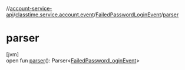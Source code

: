 //[account-service-api](../../../index.md)/[classtime.service.account.event](../index.md)/[FailedPasswordLoginEvent](index.md)/[parser](parser.md)

# parser

[jvm]\
open fun [parser](parser.md)(): Parser&lt;[FailedPasswordLoginEvent](index.md)&gt;

